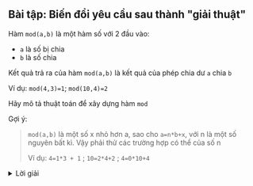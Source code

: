 ## Bài tập: Biến đổi yêu cầu sau thành "giải thuật"

Hàm `mod(a,b)` là một hàm số với 2 đầu vào:
* `a` là số bị chia
* `b` là số chia
  
Kết quả trả ra của hàm `mod(a,b)` là kết quả của phép chia dư `a` chia `b`

Ví dụ: `mod(4,3)=1`; `mod(10,4)=2`

Hãy mô tả thuật toán để xây dựng hàm `mod`

Gợi ý:
> `mod(a,b)` là một số x nhỏ hơn a, sao cho `a=n*b+x`, với n là một số nguyên bất kì. Vậy phải thử các trường hợp có thể của số n
> 
> Ví dụ:
> `4=1*3 + 1` ; `10=2*4+2` ; `4=0*10+4`

<details>
<summary>Lời giải</summary>

### Bước 1: Xác định đầu vào
| Tên đầu vào | Ký hiệu | Kiểu dữ liệu |
|-------------|---------|--------------|
| Số bị chia  | a       |  Số nguyên   |
| Số chia     | b       |  Số nguyên   |

### Bước 2: Kiểm tra b>0

### Bước 3: Khởi tạo i=0

### Bước 4: Kiểm tra `a>i*b`
Nếu `a>=i*b` thì tăng `i` lên 1 đơn vị sau đó quay lại Bước 4

### Bước 5: Tính `x=a-(i-1)*b`

### Bưới cuối cùng: Xác định đầu ra
| Tên đầu ra | Ký hiệu | Kiểu dữ liệu |
|------------|---------|--------------|
| Số dư      |   x     |   Số nguyên  |
</details>